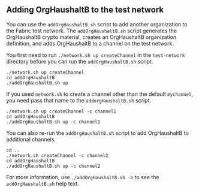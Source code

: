 ## Adding OrgHaushaltB to the test network

You can use the `addOrgHaushaltB.sh` script to add another organization to the Fabric test network. The `addOrgHaushaltB.sh` script generates the OrgHaushaltB crypto material, creates an OrgHaushaltB organization definition, and adds OrgHaushaltB to a channel on the test network.

You first need to run `./network.sh up createChannel` in the `test-network` directory before you can run the `addOrgHaushaltB.sh` script.

```
./network.sh up createChannel
cd addOrgHaushaltB
./addOrgHaushaltB.sh up
```

If you used `network.sh` to create a channel other than the default `mychannel`, you need pass that name to the `addorgHaushaltB.sh` script.
```
./network.sh up createChannel -c channel1
cd addOrgHaushaltB
./addOrgHaushaltB.sh up -c channel1
```

You can also re-run the `addOrgHaushaltB.sh` script to add OrgHaushaltB to additional channels.
```
cd ..
./network.sh createChannel -c channel2
cd addOrgHaushaltB
./addOrgHaushaltB.sh up -c channel2
```

For more information, use `./addOrgHaushaltB.sh -h` to see the `addOrgHaushaltB.sh` help text.
